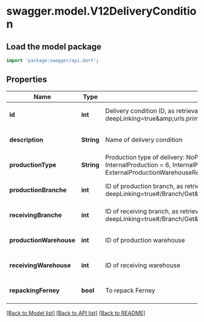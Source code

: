 # swagger.model.V12DeliveryCondition

## Load the model package
```dart
import 'package:swagger/api.dart';
```

## Properties
Name | Type | Description | Notes
------------ | ------------- | ------------- | -------------
**id** | **int** | Delivery condition ID, as retrievable from &lt;a href&#x3D;\&quot;?deepLinking&#x3D;true&amp;amp;urls.primaryName&#x3D;v1.2#/Delivery/DeliveryCondition\&quot;&gt;/api/Delivery&lt;/a&gt; | [optional] [default to null]
**description** | **String** | Name of delivery condition | [optional] [default to null]
**productionType** | **String** | Production type of delivery: NoProduction &#x3D; 0, ExternalProductionIncludingComponents &#x3D; 4, InternalProduction &#x3D; 6, InternalProductionWarehouseReceipt &#x3D; 7, ExternalProduction &#x3D; 8, ExternalProductionWarehouseReceipt &#x3D; 9 | [optional] [default to null]
**productionBranche** | **int** | ID of production branch, as retrievable from &lt;a href&#x3D;\&quot;?deepLinking&#x3D;true#/Branch/Get\&quot;&gt;/api/Branch&lt;/a&gt; | [optional] [default to null]
**receivingBranche** | **int** | ID of receiving branch, as retrievable from &lt;a href&#x3D;\&quot;?deepLinking&#x3D;true#/Branch/Get\&quot;&gt;/api/Branch&lt;/a&gt; | [optional] [default to null]
**productionWarehouse** | **int** | ID of production warehouse | [optional] [default to null]
**receivingWarehouse** | **int** | ID of receiving warehouse | [optional] [default to null]
**repackingFerney** | **bool** | To repack Ferney | [optional] [default to null]

[[Back to Model list]](../README.md#documentation-for-models) [[Back to API list]](../README.md#documentation-for-api-endpoints) [[Back to README]](../README.md)


